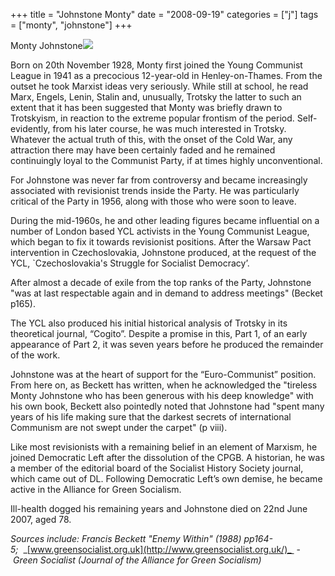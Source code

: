 +++
title = "Johnstone Monty"
date = "2008-09-19"
categories = ["j"]
tags = ["monty", "johnstone"]
+++

Monty Johnstone![](http://79.170.40.183/grahamstevenson.me.uk/images/stories/johnson%20monty.JPG)

Born on 20th November 1928, Monty first joined the Young Communist League in 1941 as a precocious 12-year-old in Henley-on-Thames. From the outset he took Marxist ideas very seriously. While still at school, he read Marx, Engels, Lenin, Stalin and, unusually, Trotsky the latter to such an extent that it has been suggested that Monty was briefly drawn to Trotskyism, in reaction to the extreme popular frontism of the period. Self-evidently, from his later course, he was much interested in Trotsky. Whatever the actual truth of this, with the onset of the Cold War, any attraction there may have been certainly faded and he remained continuingly loyal to the Communist Party, if at times highly unconventional.

For Johnstone was never far from controversy and became increasingly associated with revisionist trends inside the Party. He was particularly critical of the Party in 1956, along with those who were soon to leave.

During the mid-1960s, he and other leading figures became influential on a number of London based YCL activists in the Young Communist League, which began to fix it towards revisionist positions. After the Warsaw Pact intervention in Czechoslovakia, Johnstone produced, at the request of the YCL, \`Czechoslovakia's Struggle for Socialist Democracy’.

After almost a decade of exile from the top ranks of the Party, Johnstone "was at last respectable again and in demand to address meetings" (Becket p165). 

The YCL also produced his initial historical analysis of Trotsky in its theoretical journal, “Cogito”. Despite a promise in this, Part 1, of an early appearance of Part 2, it was seven years before he produced the remainder of the work. 

Johnstone was at the heart of support for the “Euro-Communist” position. From here on, as Beckett has written, when he acknowledged the "tireless Monty Johnstone who has been generous with his deep knowledge" with his own book, Beckett also pointedly noted that Johnstone had "spent many years of his life making sure that the darkest secrets of international Communism are not swept under the carpet" (p viii).

Like most revisionists with a remaining belief in an element of Marxism, he joined Democratic Left after the dissolution of the CPGB. A historian, he was a member of the editorial board of the Socialist History Society journal, which came out of DL. Following Democratic Left’s own demise, he became active in the Alliance for Green Socialism.

Ill-health dogged his remaining years and Johnstone died on 22nd June 2007, aged 78. 

_Sources include: Francis Beckett "Enemy Within" (1988) pp164-5;_  _[www.greensocialist.org.uk](http://www.greensocialist.org.uk/)_  - _Green Socialist (Journal of the Alliance for Green Socialism)_

